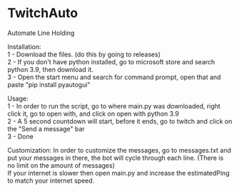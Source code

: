 # TwitchAuto
Automate Line Holding

Installation:<br>
1 - Download the files. (do this by going to releases)<br>
2 - If you don't have python installed, go to microsoft store and search python 3.9, then download it.<br>
3 - Open the start menu and search for command prompt, open that and paste "pip install pyautogui"

Usage:<br>
1 - In order to run the script, go to where main.py was downloaded, right click it, go to open with, and click on open with python 3.9<br>
2 - A 5 second countdown will start, before it ends, go to twitch and click on the "Send a message" bar<br>
3 - Done

Customization:
In order to customize the messages, go to messages.txt and put your messages in there, the bot will cycle through each line. (There is no limit on the amount of messages)<br>
If your internet is slower then open main.py and increase the estimatedPing to match your internet speed.
